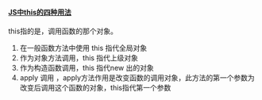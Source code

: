 #### [JS中this的四种用法](https://segmentfault.com/a/1190000003046071)

this指的是，调用函数的那个对象。 

1. 在一般函数方法中使用 this 指代全局对象
2. 作为对象方法调用，this 指代上级对象
3. 作为构造函数调用，this 指代new 出的对象
4. apply 调用 ，apply方法作用是改变函数的调用对象，此方法的第一个参数为改变后调用这个函数的对象，this指代第一个参数